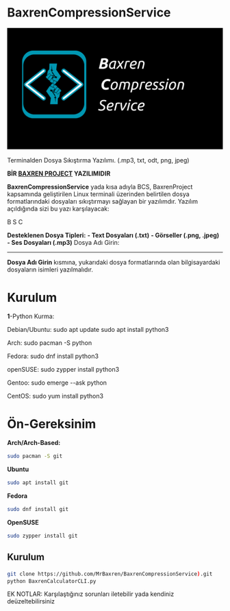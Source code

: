 # BaxrenCompressionService
![BaxrenCompressionService](logo.png)

Terminalden Dosya Sıkıştırma Yazılımı. (.mp3, txt, odt, png, jpeg)

**BİR [BAXREN PROJECT](https://github.com/MrBaxren/BaxrenProject) YAZILIMIDIR**

**BaxrenCompressionService** yada kısa adıyla BCS, BaxrenProject kapsamında geliştirilen Linux terminali üzerinden belirtilen dosya formatlarındaki dosyaları sıkıştırmayı sağlayan bir yazılımdır. Yazılım açıldığında sizi bu yazı karşılayacak:

B     S     C

**Desteklenen Dosya Tipleri:**
**- Text Dosyaları (.txt)**
**- Görseller (.png, .jpeg)**
**- Ses Dosyaları (.mp3)**
Dosya Adı Girin:
____________________________

**Dosya Adı Girin** kısmına, yukarıdaki dosya formatlarında olan bilgisayardaki dosyaların isimleri yazılmalıdır.

# Kurulum
**1**-Python Kurma:

Debian/Ubuntu: 
sudo apt update
sudo apt install python3

Arch:
sudo pacman -S python

Fedora:
sudo dnf install python3

openSUSE:
sudo zypper install python3

Gentoo:
sudo emerge --ask python

CentOS:
sudo yum install python3

# Ön-Gereksinim
**Arch/Arch-Based:**
```bash
sudo pacman -S git
```
**Ubuntu**
```bash
sudo apt install git
```
**Fedora**
```bash
sudo dnf install git
```
**OpenSUSE**
```bash
sudo zypper install git
```
## Kurulum
```bash
git clone https://github.com/MrBaxren/BaxrenCompressionService).git
python BaxrenCalculatorCLI.py
```
EK NOTLAR: 
Karşılaştığınız sorunları iletebilir yada kendiniz deüzeltebilirsiniz


